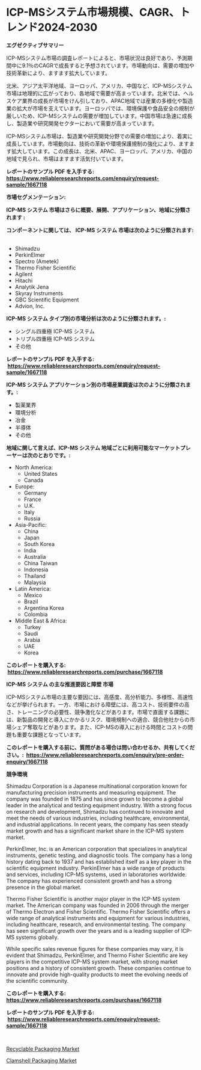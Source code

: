 <p><h1>ICP-MSシステム市場規模、CAGR、トレンド2024-2030</h1></p><p><strong>エグゼクティブサマリー</strong></p>
<p><p>ICP-MSシステム市場の調査レポートによると、市場状況は良好であり、予測期間中に9.1％のCAGRで成長すると予想されています。市場動向は、需要の増加や技術革新により、ますます拡大しています。</p><p>北米、アジア太平洋地域、ヨーロッパ、アメリカ、中国など、ICP-MSシステム市場は地理的に広がっており、各地域で需要が高まっています。北米では、ヘルスケア業界の成長が市場をけん引しており、APAC地域では産業の多様化や製造業の拡大が市場を支えています。ヨーロッパでは、環境保護や食品安全の規制が厳しいため、ICP-MSシステムの需要が増加しています。中国市場は急速に成長し、製造業や研究開発セクターにおいて需要が高まっています。</p><p>ICP-MSシステム市場は、製造業や研究開発分野での需要の増加により、着実に成長しています。市場動向は、技術の革新や環境保護規制の強化により、ますます拡大しています。この成長は、北米、APAC、ヨーロッパ、アメリカ、中国の地域で見られ、市場はますます活気付いています。</p></p>
<p><strong>レポートのサンプル PDF を入手する: <a href="https://www.reliableresearchreports.com/enquiry/request-sample/1667118">https://www.reliableresearchreports.com/enquiry/request-sample/1667118</a></strong></p>
<p><strong>市場セグメンテーション:</strong></p>
<p><strong> ICP-MS システム 市場はさらに概要、展開、アプリケーション、地域に分類されます :</strong></p>
<p><strong>コンポーネントに関しては、 ICP-MS システム 市場は次のように分類されます: &nbsp;</strong></p>
<p><ul><li>Shimadzu</li><li>PerkinElmer</li><li>Spectro (Ametek)</li><li>Thermo Fisher Scientific</li><li>Agilent</li><li>Hitachi</li><li>Analytik Jena</li><li>Skyray Instruments</li><li>GBC Scientific Equipment</li><li>Advion, Inc.</li></ul></p>
<p><strong> ICP-MS システム タイプ別の市場分析は次のように分類されます。:</strong></p>
<p><ul><li>シングル四重極 ICP-MS システム</li><li>トリプル四重極 ICP-MS システム</li><li>その他</li></ul></p>
<p><strong>レポートのサンプル PDF を入手する: &nbsp;<a href="https://www.reliableresearchreports.com/enquiry/request-sample/1667118">https://www.reliableresearchreports.com/enquiry/request-sample/1667118</a></strong></p>
<p><strong> ICP-MS システム アプリケーション別の市場産業調査は次のように分類されます。:</strong></p>
<p><ul><li>製薬業界</li><li>環境分析</li><li>冶金</li><li>半導体</li><li>その他</li></ul></p>
<p><strong>地域に関して言えば、ICP-MS システム 地域ごとに利用可能なマーケットプレーヤーは次のとおりです。:</strong></p>
<p><ul>
    <li>
        North America:
        <ul>
            <li>United States</li>
            <li>Canada</li>
        </ul>
    </li>
    <li>
        Europe:
        <ul>
            <li>Germany</li>
            <li>France</li>
            <li>U.K.</li>
            <li>Italy</li>
            <li>Russia</li>
        </ul>
    </li>
    <li>
        Asia-Pacific:
        <ul>
            <li>China</li>
            <li>Japan</li>
            <li>South Korea</li>
            <li>India</li>
            <li>Australia</li>
            <li>China Taiwan</li>
            <li>Indonesia</li>
            <li>Thailand</li>
            <li>Malaysia</li>
        </ul>
    </li>
    <li>
        Latin America:
        <ul>
            <li>Mexico</li>
            <li>Brazil</li>
            <li>Argentina Korea</li>
            <li>Colombia</li>
        </ul>
    </li>
    <li>
        Middle East & Africa:
        <ul>
            <li>Turkey</li>
            <li>Saudi</li>
            <li>Arabia</li>
            <li>UAE</li>
            <li>Korea</li>
        </ul>
    </li>
    </ul></p>
<p><strong>このレポートを購入する: &nbsp;<a href="https://www.reliableresearchreports.com/purchase/1667118">https://www.reliableresearchreports.com/purchase/1667118</a></strong></p>
<p><strong>ICP-MS システム の主な推進要因と障壁 市場</strong></p>
<p><p>ICP-MSシステム市場の主要な要因には、高感度、高分析能力、多様性、高速性などが挙げられます。一方、市場における障壁には、高コスト、技術要件の高さ、トレーニングの必要性、競争激化などがあります。市場で直面する課題には、新製品の開発と導入にかかるリスク、環境規制への適合、競合他社からの市場シェア奪取などがあります。また、ICP-MSの導入における時間とコストの問題も重要な課題となっています。</p></p>
<p><strong>このレポートを購入する前に、質問がある場合は問い合わせるか、共有してください。:&nbsp; <a href="https://www.reliableresearchreports.com/enquiry/pre-order-enquiry/1667118">https://www.reliableresearchreports.com/enquiry/pre-order-enquiry/1667118</a></strong></p>
<p><strong>競争環境</strong></p>
<p><p>Shimadzu Corporation is a Japanese multinational corporation known for manufacturing precision instruments and measuring equipment. The company was founded in 1875 and has since grown to become a global leader in the analytical and testing equipment industry. With a strong focus on research and development, Shimadzu has continued to innovate and meet the needs of various industries, including healthcare, environmental, and industrial applications. In recent years, the company has seen steady market growth and has a significant market share in the ICP-MS system market.</p><p>PerkinElmer, Inc. is an American corporation that specializes in analytical instruments, genetic testing, and diagnostic tools. The company has a long history dating back to 1937 and has established itself as a key player in the scientific equipment industry. PerkinElmer has a wide range of products and services, including ICP-MS systems, used in laboratories worldwide. The company has experienced consistent growth and has a strong presence in the global market.</p><p>Thermo Fisher Scientific is another major player in the ICP-MS system market. The American company was founded in 2006 through the merger of Thermo Electron and Fisher Scientific. Thermo Fisher Scientific offers a wide range of analytical instruments and equipment for various industries, including healthcare, research, and environmental testing. The company has seen significant growth over the years and is a leading supplier of ICP-MS systems globally.</p><p>While specific sales revenue figures for these companies may vary, it is evident that Shimadzu, PerkinElmer, and Thermo Fisher Scientific are key players in the competitive ICP-MS system market, with strong market positions and a history of consistent growth. These companies continue to innovate and provide high-quality products to meet the evolving needs of the scientific community.</p></p>
<p><strong>このレポートを購入する: &nbsp; <a href="https://www.reliableresearchreports.com/purchase/1667118">https://www.reliableresearchreports.com/purchase/1667118</a></strong></p>
<p><strong>レポートのサンプル PDF を入手する: &nbsp;<a href="https://www.reliableresearchreports.com/enquiry/request-sample/1667118">https://www.reliableresearchreports.com/enquiry/request-sample/1667118</a></strong><strong></strong></p>
<p>&nbsp;</p>
<p><p><a href="https://funky-papaya-cf4.notion.site/Recyclable-Packaging-Market-Size-Furnishes-Valuable-Information-Encompassing-Market-Share-Market-Tr-b19924461286491d97b9a0f8f48e9427">Recyclable Packaging Market</a></p><p><a href="https://confirmed-shield-e13.notion.site/Clamshell-Packaging-Market-Research-Report-Reveals-The-Latest-Trends-And-Opportunities-of-this-Marke-06776fa2dee14e3e8c2be108745b0b12">Clamshell Packaging Market</a></p></p>